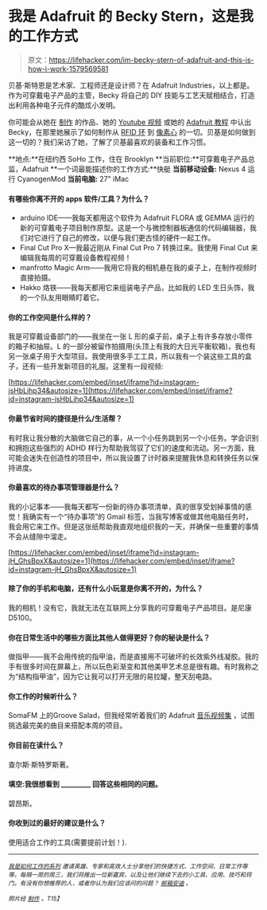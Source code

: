 # 我是 Adafruit 的 Becky Stern，这是我的工作方式

> 原文：<https://lifehacker.com/im-becky-stern-of-adafruit-and-this-is-how-i-work-1579569581>

贝基·斯特恩是艺术家、工程师还是设计师？在 Adafruit Industries，以上都是。作为可穿戴电子产品的主管，Becky 将自己的 DIY 技能与工艺天赋相结合，打造出利用各种电子元件的酷炫小发明。



你可能会从她在 [制作](http://makezine.com/search/?q=becky%20stern&sa=Search) 的作品、她的 [Youtube 视频](http://www.youtube.com/bekathwia) 或她的 [Adafruit 教程](https://learn.adafruit.com/users/6) 中认出 Becky，在那里她展示了如何制作从 [RFID 环](https://learn.adafruit.com/unlock-android-with-wearable-nfc) 到 [像素心](https://learn.adafruit.com/light-activated-pixel-heart) 的一切。贝基是如何做到这一切的？我们采访了她，了解了贝基最喜欢的装备和工作习惯。

**地点:**在纽约西 SoHo 工作，住在 Brooklyn
**当前职位:**可穿戴电子产品总监，Adafruit
**一个词最能描述你的工作方式:**快艇
**当前移动设备:** Nexus 4 运行 CyanogenMod
**当前电脑:** 27" iMac

#### 有哪些你离不开的 apps 软件/工具？为什么？

*   arduino IDE——我每天都用这个软件为 Adafruit FLORA 或 GEMMA 运行的新的可穿戴电子项目制作原型。这是一个与微控制器板通信的代码编辑器，我们对它进行了自己的修改，以便与我们更古怪的硬件一起工作。
*   Final Cut Pro X—我最近刚从 Final Cut Pro 7 转换过来。我使用 Final Cut 来编辑我每周的可穿戴设备教程视频！
*   manfrotto Magic Arm——我用它将我的相机悬在我的桌子上，在制作视频时直接拍摄。
*   Hakko 烙铁——我每天都用它来组装电子产品，比如我的 LED 生日头饰，我的一个队友用眼睛盯着它。

#### 你的工作空间是什么样的？

我是可穿戴设备部门的——我坐在一张 L 形的桌子前，桌子上有许多存放小零件的箱子和抽屉。L 的一部分被留作拍摄用(头顶上有我的大日光平衡软箱)，我也有另一张桌子用于大型项目。我使用很多手工工具，所以我有一个装这些工具的盒子，还有一些开发新项目的礼服。这里有一段视频:

 [https://lifehacker.com/embed/inset/iframe?id=instagram-jsHbLihp34&autosize=1](https://lifehacker.com/embed/inset/iframe?id=instagram-jsHbLihp34&autosize=1) 

#### 你最节省时间的捷径是什么/生活帮？

有时我让我分散的大脑做它自己的事，从一个小任务跳到另一个小任务。学会识别和拥抱这些强烈的 ADHD 样行为帮助我驾驭了它们的速度和流动。另一方面，我可能会迷失在创造性的项目中，所以我设置了计时器来提醒我休息和转换任务以保持进度。

#### 你最喜欢的待办事项管理器是什么？

我的小记事本——我每天都写一份新的待办事项清单，真的很享受划掉事情的感觉！我确实有一个“待办事项”的 Gmail 标签，当我写博客或做其他电脑任务时，我会用它来工作。但是这张纸帮助我直观地组织我的一天，并确保一些重要的事情不会从缝隙中溜走。

 [https://lifehacker.com/embed/inset/iframe?id=instagram-jH_GhsBpxX&autosize=1](https://lifehacker.com/embed/inset/iframe?id=instagram-jH_GhsBpxX&autosize=1) 

#### 除了你的手机和电脑，还有什么小玩意是你离不开的，为什么？

我的相机！没有它，我就无法在互联网上分享我的可穿戴电子产品项目。是尼康 D5100。

#### 你在日常生活中的哪些方面比其他人做得更好？你的秘诀是什么？

做指甲——我不会用传统的指甲油，而是直接用不可破坏的长效紫外线凝胶。我的手有很多时间在屏幕上，所以玩色彩渐变和其他美甲艺术总是很有趣。有时我称之为“结构指甲油”，因为它让我可以打开无限的易拉罐，整天刮电路。

#### 你工作的时候听什么？

SomaFM 上的Groove Salad，但我经常听着我们的 Adafruit [音乐视频集](https://soundcloud.com/bartlebeats) ，试图挑选最完美的曲目来搭配本周的项目。

#### 你目前在读什么？

查尔斯·斯特罗斯著。

#### 填空:我很想看到 _________ 回答这些相同的问题。

碧昂斯。

#### 你收到过的最好的建议是什么？

使用适合工作的工具(需要提前计划！).

* * *

<small></small>*[<small>*我是如何工作的系列*</small>](http://lifehacker.com/how-i-work/) <small>*邀请英雄、专家和高效人士分享他们的快捷方式、工作空间、日常工作等等。每隔一周的周三，我们将推出一位新嘉宾，以及让他们继续下去的小工具、应用、技巧和窍门。有没有你想推荐的人，或者你认为我们应该问的问题？*</small> [<small>*邮箱安迪*</small>](mailto:andy@lifehacker.com) <small>*。*</small>*

*<small>*照片经*</small> [<small>*制作*</small>](http://makezine.com/magazine/make-38-cameras-and-av/beckystips/) <small>*。*T15】</small>*